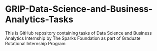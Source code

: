 # GRIP-Data-Science-and-Business-Analytics-Tasks
This is GitHub repository containing tasks of Data Science and Business Analytics Internship by The Sparks Foundation as part of Graduate Rotational Internship Program
